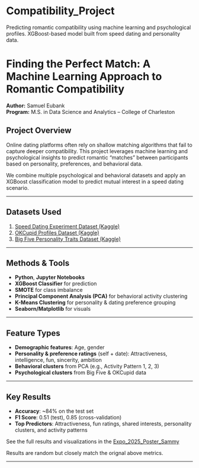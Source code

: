 # Compatibility_Project
Predicting romantic compatibility using machine learning and psychological profiles. XGBoost-based model built from speed dating and personality data.
# Finding the Perfect Match: A Machine Learning Approach to Romantic Compatibility

**Author:** Samuel Eubank  
**Program:** M.S. in Data Science and Analytics – College of Charleston

## Project Overview

Online dating platforms often rely on shallow matching algorithms that fail to capture deeper compatibility. This project leverages machine learning and psychological insights to predict romantic “matches” between participants based on personality, preferences, and behavioral data.

We combine multiple psychological and behavioral datasets and apply an XGBoost classification model to predict mutual interest in a speed dating scenario.

---

## Datasets Used

1. [Speed Dating Experiment Dataset (Kaggle)](https://www.kaggle.com/datasets/annavictoria/speed-dating-experiment)  
2. [OKCupid Profiles Dataset (Kaggle)](https://www.kaggle.com/datasets/andrewmvd/okcupid-profiles)  
3. [Big Five Personality Traits Dataset (Kaggle)](https://www.kaggle.com/datasets/tunguz/big-five-personality-test)

---

## Methods & Tools

- **Python**, **Jupyter Notebooks**
- **XGBoost Classifier** for prediction
- **SMOTE** for class imbalance
- **Principal Component Analysis (PCA)** for behavioral activity clustering
- **K-Means Clustering** for personality & dating preference grouping
- **Seaborn/Matplotlib** for visuals

---

## Feature Types

- **Demographic features**: Age, gender  
- **Personality & preference ratings** (self + date): Attractiveness, intelligence, fun, sincerity, ambition  
- **Behavioral clusters** from PCA (e.g., Activity Pattern 1, 2, 3)  
- **Psychological clusters** from Big Five & OKCupid data

---

##  Key Results

- **Accuracy**: ~84% on the test set  
- **F1 Score**: 0.51 (test), 0.85 (cross-validation)  
- **Top Predictors**: Attractiveness, fun ratings, shared interests, personality clusters, and activity patterns

See the full results and visualizations in the [Expo_2025_Poster_Sammy](./images/poster_final.png)

Results are random but closely match the orignal above metrics.

---

